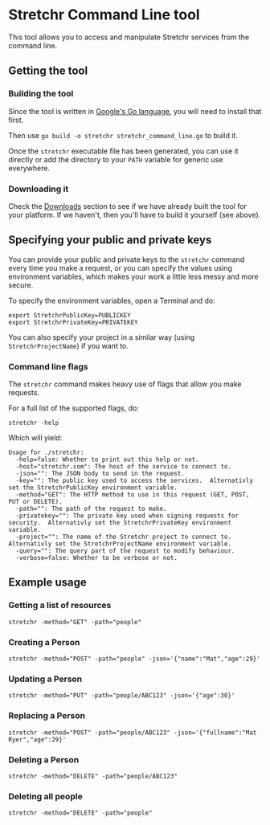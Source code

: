 # Stretchr Command Line tool

This tool allows you to access and manipulate Stretchr services from the command line.

## Getting the tool

### Building the tool

Since the tool is written in [Google's Go language](http://www.golang.org/), you will need to install 
that first.

Then use `go build -o stretchr stretchr_command_line.go` to build it.

Once the `stretchr` executable file has been generated, you can use it directly or add the directory to your `PATH` variable for generic use everywhere.

### Downloading it

Check the [Downloads](https://github.com/stretchrcom/stretchr-go/downloads) section to see if we have already
built the tool for your platform.  If we haven't, then you'll have to build it yourself (see above).

## Specifying your public and private keys

You can provide your public and private keys to the `stretchr` command every time you make a request, or you can specify the values using environment 
variables, which makes your work a little less messy and more secure.

To specify the environment variables, open a Terminal and do:

    export StretchrPublicKey=PUBLICKEY
    export StretchrPrivateKey=PRIVATEKEY

You can also specify your project in a similar way (using `StretchrProjectName`) if you want to.

### Command line flags

The `stretchr` command makes heavy use of flags that allow you make requests.

For a full list of the supported flags, do:

    stretchr -help

Which will yield:

    Usage for ./stretchr:
      -help=false: Whether to print out this help or not.
      -host="stretchr.com": The host of the service to connect to.
      -json="": The JSON body to send in the request.
      -key="": The public key used to access the services.  Alternativly set the StretchrPublicKey environment variable.
      -method="GET": The HTTP method to use in this request (GET, POST, PUT or DELETE).
      -path="": The path of the request to make.
      -privatekey="": The private key used when signing requests for security.  Alternativly set the StretchrPrivateKey environment variable.
      -project="": The name of the Stretchr project to connect to.  Alternativly set the StretchrProjectName environment variable.
      -query="": The query part of the request to modify behaviour.
      -verbose=false: Whether to be verbose or not.

## Example usage

### Getting a list of resources

    stretchr -method="GET" -path="people"
    
### Creating a Person

    stretchr -method="POST" -path="people" -json='{"name":"Mat","age":29}'
    
### Updating a Person

    stretchr -method="PUT" -path="people/ABC123" -json='{"age":30}'

### Replacing a Person

    stretchr -method="POST" -path="people/ABC123" -json='{"fullname":"Mat Ryer","age":29}'

### Deleting a Person

    stretchr -method="DELETE" -path="people/ABC123"
    
### Deleting all people

    stretchr -method="DELETE" -path="people"
